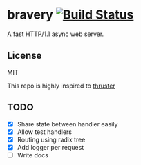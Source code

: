 # bravery [![Build Status](https://travis-ci.org/allevo/bravery.svg?branch=master)](https://travis-ci.org/allevo/bravery)

A fast HTTP/1.1 async web server.

## License

MIT

This repo is highly inspired to [thruster](https://github.com/trezm/Thruster)

## TODO

- [x] Share state between handler easily
- [x] Allow test handlers
- [x] Routing using radix tree
- [x] Add logger per request
- [ ] Write docs
